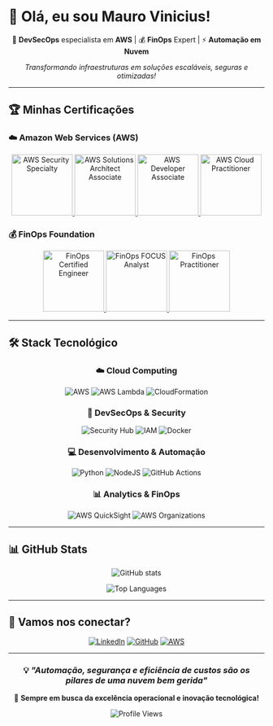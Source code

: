 # 👋 Olá, eu sou Mauro Vinicius!

<div align="center">
  
  🚀 **DevSecOps** especialista em **AWS** | 💰 **FinOps** Expert | ⚡ **Automação em Nuvem**
  
  *Transformando infraestruturas em soluções escaláveis, seguras e otimizadas!*
  
</div>

---

## 🏆 Minhas Certificações

### ☁️ **Amazon Web Services (AWS)**
<p align="center">
  <a href="https://www.credly.com/badges/470bcad6-6af3-4169-a982-c6d8cf2d9876" target="_blank" title="🔒 AWS Certified Security – Specialty">
    <img src="https://images.credly.com/size/120x120/images/53acdae5-d69f-4dda-b650-d02ed7a50dd7/image.png" alt="AWS Security Specialty" width="120" height="120"/>
  </a>
  <a href="https://www.credly.com/badges/07c6f6ac-7182-4aca-9c16-9ad89d065786" target="_blank" title="🏗️ AWS Certified Solutions Architect – Associate">
    <img src="https://images.credly.com/size/120x120/images/0e284c3f-5164-4b21-8660-0d84737941bc/image.png" alt="AWS Solutions Architect Associate" width="120" height="120"/>
  </a>
  <a href="https://www.credly.com/badges/9ab5a767-1896-4f06-a0b0-4238d112d946" target="_blank" title="💻 AWS Certified Developer – Associate">
    <img src="https://images.credly.com/size/120x120/images/b9feab85-1a43-4f6c-99a5-631b88d5461b/image.png" alt="AWS Developer Associate" width="120" height="120"/>
  </a>
  <a href="https://www.credly.com/badges/de7168cf-fba3-4f1d-a830-8f12bb622a4c" target="_blank" title="☁️ AWS Certified Cloud Practitioner">
    <img src="https://images.credly.com/size/120x120/images/00634f82-b07f-4bbd-a6bb-53de397fc3a6/image.png" alt="AWS Cloud Practitioner" width="120" height="120"/>
  </a>
</p>

### 💰 **FinOps Foundation**
<p align="center">
  <a href="https://www.credly.com/badges/98eeaddc-f39f-4755-8038-4228c34ece01" target="_blank" title="🔧 FinOps Certified Engineer">
    <img src="https://images.credly.com/images/0c9c8df8-2b48-4ac0-97c6-173e5762d8dc/image.png" alt="FinOps Certified Engineer" width="120" height="120"/>
  </a>
  <a href="https://www.credly.com/earner/earned/badge/f11944f3-b603-48c1-8607-4a977eb0aee3" target="_blank" title="📊 FinOps Certified FOCUS Analyst">
    <img src="https://images.credly.com/images/b7dc9a58-d569-45d7-9b06-c8eea0fa5a3d/image.png" alt="FinOps FOCUS Analyst" width="120" height="120"/>
  </a>
  <a href="https://www.credly.com/badges/4418cf84-8c70-49e0-84d4-631c78fb38b7" target="_blank" title="🎯 FinOps Certified Practitioner">
    <img src="https://images.credly.com/images/08c7db9f-6da3-4c56-a2bb-d39cb7f3a94e/image.png" alt="FinOps Practitioner" width="120" height="120"/>
  </a>
</p></div>

---

## 🛠️ Stack Tecnológico

<div align="center">

### ☁️ **Cloud Computing**
![AWS](https://img.shields.io/badge/AWS-%23FF9900.svg?style=for-the-badge&logo=amazon-aws&logoColor=white)
![AWS Lambda](https://img.shields.io/badge/AWS%20Lambda-FF9900?style=for-the-badge&logo=awslambda&logoColor=white)
![CloudFormation](https://img.shields.io/badge/CloudFormation-FF4F00?style=for-the-badge&logo=amazon-aws&logoColor=white)

### 🔐 **DevSecOps & Security**
![Security Hub](https://img.shields.io/badge/Security%20Hub-232F3E?style=for-the-badge&logo=amazon-aws&logoColor=white)
![IAM](https://img.shields.io/badge/AWS%20IAM-FF9900?style=for-the-badge&logo=amazon-aws&logoColor=white)
![Docker](https://img.shields.io/badge/docker-%230db7ed.svg?style=for-the-badge&logo=docker&logoColor=white)

### 💻 **Desenvolvimento & Automação**
![Python](https://img.shields.io/badge/python-3670A0?style=for-the-badge&logo=python&logoColor=ffdd54)
![NodeJS](https://img.shields.io/badge/node.js-6DA55F?style=for-the-badge&logo=node.js&logoColor=white)
![GitHub Actions](https://img.shields.io/badge/github%20actions-%232671E5.svg?style=for-the-badge&logo=githubactions&logoColor=white)

### 📊 **Analytics & FinOps**
![AWS QuickSight](https://img.shields.io/badge/QuickSight-FF9900?style=for-the-badge&logo=amazon-aws&logoColor=white)
![AWS Organizations](https://img.shields.io/badge/AWS%20Organizations-232F3E?style=for-the-badge&logo=amazon-aws&logoColor=white)

</div>

---

## 📊 GitHub Stats

<div align="center">
  
  ![GitHub stats](https://github-readme-stats.vercel.app/api?username=maurovinicius07&show_icons=true&theme=tokyonight&count_private=true)
  
  ![Top Languages](https://github-readme-stats.vercel.app/api/top-langs/?username=maurovinicius07&layout=compact&theme=tokyonight)

</div>

---

## 🤝 Vamos nos conectar?

<div align="center">
  
  [![LinkedIn](https://img.shields.io/badge/LinkedIn-%230077B5.svg?style=for-the-badge&logo=linkedin&logoColor=white)](https://www.linkedin.com/in/mauro-vinicius-258268174/)
  [![GitHub](https://img.shields.io/badge/github-%23121011.svg?style=for-the-badge&logo=github&logoColor=white)](https://github.com/maurovinicius07)
  [![AWS](https://img.shields.io/badge/AWS%20Credly-%23FF9900.svg?style=for-the-badge&logo=amazon-aws&logoColor=white)](https://www.credly.com/users/mauro-vinicius)
  
</div>

---

<div align="center">
  
  ### 💡 *"Automação, segurança e eficiência de custos são os pilares de uma nuvem bem gerida"*
  
  🎯 **Sempre em busca da excelência operacional e inovação tecnológica!**
  
  ![Profile Views](https://komarev.com/ghpvc/?username=maurovinicius07&color=brightgreen&style=flat-square&label=Visualizações)
  
</div>
